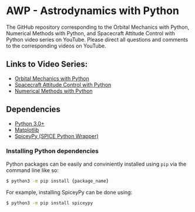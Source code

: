 # AWP - Astrodynamics with Python
The GitHub repository corresponding to the Orbital Mechanics with Python, Numerical Methods with Python, and Spacecraft Attitude Control with Python video series on YouTube.
Please direct all questions and comments to the corresponding videos on YouTube.

## Links to Video Series:
* [Orbital Mechanics with Python](https://www.youtube.com/playlist?list=PLOIRBaljOV8gn074rWFWYP1dCr2dJqWab)
* [Spacecraft Attitude Control with Python](https://www.youtube.com/playlist?list=PLOIRBaljOV8gsvlQ_GtiDRSBECHB2vvnp)
* [Numerical Methods with Python](https://www.youtube.com/playlist?list=PLOIRBaljOV8gMqhggseSHI9u2pldGZonA)

## Dependencies
* [Python 3.0+](https://www.python.org/)
* [Matplotlib](https://matplotlib.org/stable/index.html)
* [SpiceyPy (SPICE Python Wrapper)](https://spiceypy.readthedocs.io/en/main/)

### Installing Python dependencies
Python packages can be easily and conviniently installed using `pip` via the command line like so:
```sh
$ python3 -m pip install {package_name}
```
For example, installing SpiceyPy can be done using:
```sh
$ python3 -m pip install spiceypy
```

